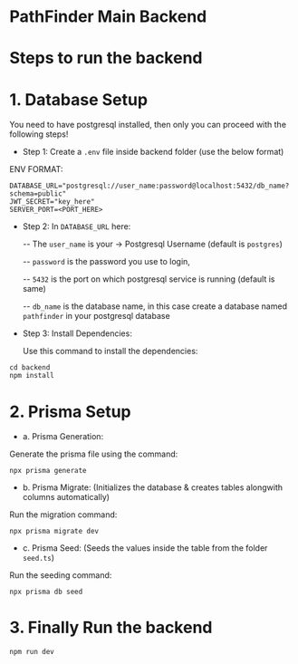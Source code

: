 # PathFinder Main Backend

# Steps to run the backend

# 1. Database Setup

You need to have postgresql installed, then only you can proceed with the following steps!

- Step 1: Create a `.env` file inside backend folder (use the below format)

ENV FORMAT:


```
DATABASE_URL="postgresql://user_name:password@localhost:5432/db_name?schema=public"
JWT_SECRET="key_here"
SERVER_PORT=<PORT_HERE>
```


- Step 2: In `DATABASE_URL` here:

    -- The `user_name` is your -> Postgresql Username (default is `postgres`)

    -- `password` is the password you use to login, 

    -- `5432` is the port on which postgresql service is running (default is same)

    -- `db_name` is the database name, in this case create a database named ```pathfinder``` in your postgresql database


- Step 3: Install Dependencies:

  Use this command to install the dependencies:

```
cd backend
npm install
```


# 2. Prisma Setup


- a. Prisma Generation: 


Generate the prisma file using the command: 
```
npx prisma generate
```


- b. Prisma Migrate: (Initializes the database & creates tables alongwith columns automatically)


Run the migration command: 
```
npx prisma migrate dev
```


- c. Prisma Seed: (Seeds the values inside the table from the folder `seed.ts`)


Run the seeding command: 
```
npx prisma db seed
```


# 3. Finally Run the backend


```
npm run dev
```
